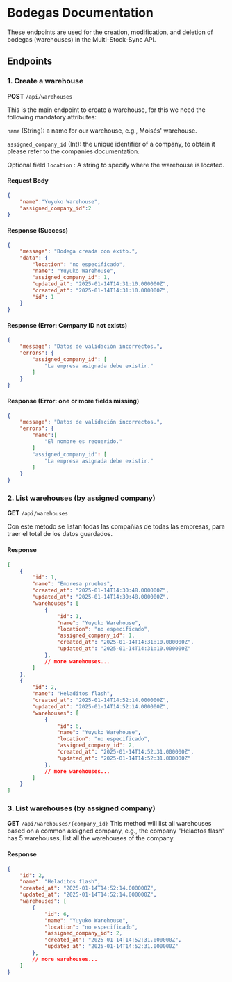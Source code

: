 # Bodegas Documentation

These endpoints are used for the creation, modification, and deletion of bodegas (warehouses) in the Multi-Stock-Sync API.

## Endpoints

### 1. **Create a warehouse** 

**POST** `/api/warehouses`

This is the main endpoint to create a warehouse, for this we need the following mandatory attributes:

`name` (String): a name for our warehouse, e.g., Moisés' warehouse.

`assigned_company_id` (Int): the unique identifier of a company, to obtain it please refer to the companies documentation.

Optional field `location` : A string to specify where the warehouse is located.

#### Request Body
```json
{
    "name":"Yuyuko Warehouse",
    "assigned_company_id":2
}
```

#### Response (Success)
```json
{
    "message": "Bodega creada con éxito.",
    "data": {
        "location": "no especificado",
        "name": "Yuyuko Warehouse",
        "assigned_company_id": 1,
        "updated_at": "2025-01-14T14:31:10.000000Z",
        "created_at": "2025-01-14T14:31:10.000000Z",
        "id": 1
    }
}
```

#### Response (Error: Company ID not exists)
```json
{
    "message": "Datos de validación incorrectos.",
    "errors": {
        "assigned_company_id": [
            "La empresa asignada debe existir."
        ]
    }
}
```

#### Response (Error: one or more fields missing)
```json
{
    "message": "Datos de validación incorrectos.",
    "errors": {
        "name":[
            "El nombre es requerido."
        ]
        "assigned_company_id": [
            "La empresa asignada debe existir."
        ]
    }
}
```

### 2. **List warehouses (by assigned company)**

**GET** `/api/warehouses`

Con este método se listan todas las compañías de todas las empresas, para traer el total de los datos guardados.

#### Response

```json
[
    {
        "id": 1,
        "name": "Empresa pruebas",
        "created_at": "2025-01-14T14:30:48.000000Z",
        "updated_at": "2025-01-14T14:30:48.000000Z",
        "warehouses": [
            {
                "id": 1,
                "name": "Yuyuko Warehouse",
                "location": "no especificado",
                "assigned_company_id": 1,
                "created_at": "2025-01-14T14:31:10.000000Z",
                "updated_at": "2025-01-14T14:31:10.000000Z"
            },
            // more warehouses...
        ]
    },
    {
        "id": 2,
        "name": "Heladitos flash",
        "created_at": "2025-01-14T14:52:14.000000Z",
        "updated_at": "2025-01-14T14:52:14.000000Z",
        "warehouses": [
            {
                "id": 6,
                "name": "Yuyuko Warehouse",
                "location": "no especificado",
                "assigned_company_id": 2,
                "created_at": "2025-01-14T14:52:31.000000Z",
                "updated_at": "2025-01-14T14:52:31.000000Z"
            },
            // more warehouses...
        ]
    }
]
```

### 3. **List warehouses (by assigned company)**

**GET** `/api/warehouses/{company_id}`
This method will list all warehouses based on a common assigned company, e.g., the company "Heladtos flash" has 5 warehouses, list all the warehouses of the company.

#### Response
```json
{
    "id": 2,
    "name": "Heladitos flash",
    "created_at": "2025-01-14T14:52:14.000000Z",
    "updated_at": "2025-01-14T14:52:14.000000Z",
    "warehouses": [
        {
            "id": 6,
            "name": "Yuyuko Warehouse",
            "location": "no especificado",
            "assigned_company_id": 2,
            "created_at": "2025-01-14T14:52:31.000000Z",
            "updated_at": "2025-01-14T14:52:31.000000Z"
        },
        // more warehouses...
    ]
}
```
